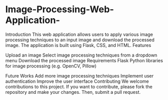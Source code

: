 # Image-Processing-Web-Application-
Introduction This web application allows users to apply various image processing techniques to an input image and download the processed image. The application is built using Flask, CSS, and HTML.
Features

Upload an image
Select image processing techniques from a dropdown menu
Download the processed image
Requirements
Flask
Python libraries for image processing (e.g. OpenCV, Pillow)

Future Works
Add more image processing techniques
Implement user authentication
Improve the user interface
Contributing
We welcome contributions to this project. If you want to contribute, please fork the repository and make your changes. Then, submit a pull request.

